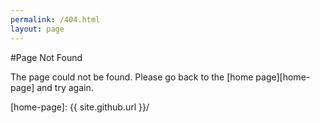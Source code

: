 ```yaml
---
permalink: /404.html
layout: page
---
```


#Page Not Found

The page could not be found. Please go back to the [home page][home-page] and try again.

[home-page]: {{ site.github.url }}/